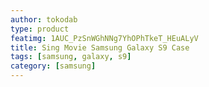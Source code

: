 ```yaml
---
author: tokodab
type: product
featimg: 1AUC_PzSnWGhNNg7YhOPhTkeT_HEuALyV
title: Sing Movie Samsung Galaxy S9 Case
tags: [samsung, galaxy, s9]
category: [samsung]
---
```


